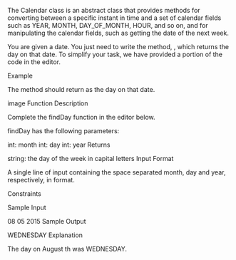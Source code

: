 The Calendar class is an abstract class that provides methods for converting between a specific instant in time and a set of calendar fields such as YEAR, MONTH, DAY_OF_MONTH, HOUR, and so on, and for manipulating the calendar fields, such as getting the date of the next week.

You are given a date. You just need to write the method, , which returns the day on that date. To simplify your task, we have provided a portion of the code in the editor.

Example

The method should return as the day on that date.

image Function Description

Complete the findDay function in the editor below.

findDay has the following parameters:

int: month int: day int: year Returns

string: the day of the week in capital letters Input Format

A single line of input containing the space separated month, day and year, respectively, in format.

Constraints

Sample Input

08 05 2015 Sample Output

WEDNESDAY Explanation

The day on August th was WEDNESDAY.
